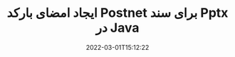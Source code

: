 ---
############################# Static ############################
layout: "auto-gen-signature"
date: 2022-03-01T15:12:22
draft: false
operation: Sign
signaturetype: Barcode
codetype: Postnet
fileformat: Pptx
productName: Java
lang: fa
productCode: java
otherformats: pdf doc docx docm dot dotm dotx odt ott rtf xls xlsx xlsm xlsb csv ods ots xltx xltm ppt pptx pps ppsx odp otp potx potm pptm ppsm png jpg bmp gif tiff svg webp wmf
breadcrumb: Put  Barcode signature on Pptx for Java

############################# Head ############################
head_title: "eSign سند Pptx با بارکد Postnet در Java"
head_description: "امضای بارکد Postnet را ایجاد کنید و آن را با استفاده از چند خط کد روی سند Pptx با Java قرار دهید. برای امضای فرمت های مختلف فایل از GroupDocs Document Signature API استفاده کنید."

############################# Header ############################
title: "ایجاد امضای بارکد Postnet برای سند Pptx در Java"
description: "اسناد تجاری خود را با Postnet بارکد الکترونیکی امضا کنید. امضای بارکد را به سرعت و به راحتی با چند خط کد ایجاد کنید تا گزینه های امضا را تنظیم کنید."
bg_image: "https://cms.admin.containerize.com/templates/aspose/App_Themes/V3/images/bg/header1.png"
bg_overlay: false
button:
    enable: true

############################# SubMenu ############################
submenu:
    enable: true

    left:
        img_alt: "GroupDocs.Signature for Java"
        image: "https://cms.admin.containerize.com/templates/groupdocs/images/product-logos/90x90-noborder/groupdocs-signature-java.png"
        product: "GroupDocs.Signature"
        platform: "Java"



############################# About ############################
about:
    enable: true
    title: "درباره GroupDocs.Signature for Java API امضای بارکد."
    content: |
        [GroupDocs.Signature for Java](https://products.groupdocs.com/signature/java/) یک API سریع و آسان برای مدیریت امضای الکترونیکی اسناد دیجیتال با استفاده از انواع بارکد مانند UPCA، UPCE، EAN13، EAN14، Code39، Code39Extended، Code128، Codabar، Postnet، ISBN است. ، ITF14 و بسیاری دیگر. مشتریان می توانند به راحتی بارکدهایی را ایجاد کنند که متن مورد نیاز را ارائه می دهد و آنها را روی PDF، اسناد Microsoft Office Words، کتاب های کاری Microsoft Office Excel، ارائه های MS PowerPoint، فایل های Adobe Photoshop و فرمت های مختلف تصویر قرار می دهند. بارکدهای قرار داده شده در اسناد را می توان به روز کرد، جستجو کرد، تأیید کرد، حذف کرد یا پیش نمایش داد. علاوه بر این، سفارشی سازی بارکد پشتیبانی می شود.
    

############################# Steps ############################
steps:
    enable: true
    title_left: "مراحل امضای Pptx با Barcode در Java"
    content_left: |
        [GroupDocs.Signature for Java](https://products.groupdocs.com/signature/java/) امکان امضای اسناد Pptx با امضاهای Barcode را سریع و آسان فراهم می‌کند.
        
        * یک نمونه از کلاس Signature ایجاد کنید که فایل Pptx را به عنوان مسیر یا جریان حافظه امضا می کند.
        * کلاس SignOptions را راه اندازی کنید و تمام داده های درخواستی را تنظیم کنید.
        * فراخوانی متد Signature.Sign() برای ارسال خروجی Pptx فایل یا جریان حافظه

    title_right: " سیستم مورد نیاز"
    content_right: |
        GroupDocs.Signature for Java در تمام سیستم عامل ها و سیستم عامل های اصلی پشتیبانی می شود. لطفا قبل از اجرای کد زیر، از نصب پیش نیازهای زیر بر روی سیستم خود اطمینان حاصل کنید.

        * سیستم عامل: مایکروسافت ویندوز، لینوکس، MacOS
        * محیط های توسعه: NetBeans, Intellij IDEA, Eclipse, etc.
        * Java runtime: J2SE 6.0 and above
        * آخرین GroupDocs.Signature for Java را از [Maven](https://repository.groupdocs.com/webapp/#/artifacts/browse/tree/General/repo/com/groupdocs/groupdocs-signature) دریافت کنید
         
    code: |
        ```java    
                
        // Set up input Pptx file
        String filePath = "input.pptx";
        // Set up output file
        String outputFilePath = "output.pptx";

        // Instantiate Signature for input file
        Signature signature = new Signature(filePath);

        // create barcode option with predefined barcode text
        BarcodeSignOptions options = new BarcodeSignOptions("John Smith");

        // setup Barcode encoding type
        options.setEncodeType(BarcodeTypes.Postnet);

        // set signature position
        options.setLeft(50);
        options.setTop(50);
        options.setWidth(200);
        options.setHeight(50);

        // sign Pptx document
        SignResult result = signature.sign(outputFilePath, options);

        ```

############################# Demos ############################
demos:
    enable: true
    title: "امضای اسناد Pptx با نسخه نمایشی زنده Barcode"
    content: |
       با مراجعه به وب‌سایت [GroupDocs.Signature App](https://products.groupdocs.app/signature/family) فایل Pptx را با امضاهای مختلف در حال حاضر امضا کنید. نسخه ی نمایشی آنلاین رایگان در انتظار شماست.

        
############################# About Formats ############################
about_formats:
    enable: true
    format:
        # format loop
        - icon: "fas fa-barcode"
          title: "About Postnet Barcode"
          content: |
            POSTNET (تکنیک رمزگذاری عددی پستی) یک نماد بارکد است که توسط سرویس پست ایالات متحده برای کمک به هدایت نامه استفاده می شود.
          characterset: |
             ارقام عددی (0-9).
          textcapacity: |
             حداکثر 11 کاراکتر
          image: |
             iVBORw0KGgoAAAANSUhEUgAAACcAAAAjCAYAAAAXMhMjAAAAAXNSR0IArs4c6QAAAARnQU1BAACxjwv8YQUAAAAJcEhZcwAADsMAAA7DAcdvqGQAAACeSURBVFhH7c7BCkMxEELR/P9Pp1LoRrCXpi4Cbw5kIRKZtS82x52a407Ncae+HrfWer8Pyr+i/3NcQv/nuIT+z3EJ/X/Ocf9mlxuhsXZ2uREaa2eXG6Gxdna5ERprZ5cbobF2drkRGmtnlxuhsXZ2uREaa2eXG6Gxdna5ERprZ5cbobF2drkRGmtnlxuhsXZ2ubnAHHdqjjt18XF7vwDevzbHqsQWPwAAAABJRU5ErkJggg==

          link: ""

############################# More Formats ############################
more_formats:
    enable: true
    title: "سایر امضاهای پشتیبانی شده Barcode برای Java"
    content: |
        "همچنین می‌توانید Pptx را با سایر انواع امضا امضا کنید. لطفا لیست زیر را ببینید."
    format: 
        
       
back_to_top:
    enable: true
---